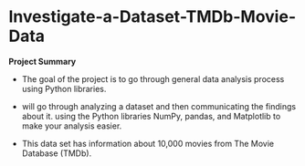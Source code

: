 # Investigate-a-Dataset-TMDb-Movie-Data

 **Project Summary**

* The goal of the project is to go through general data analysis process using Python libraries. 

* will go through analyzing a dataset and then communicating the findings about it. using the Python libraries NumPy, pandas, and Matplotlib to make your analysis easier.

* This data set has information about 10,000 movies from The Movie Database (TMDb).
